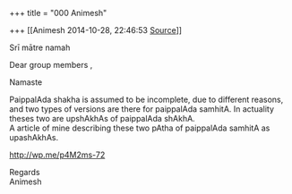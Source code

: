 +++
title = "000 Animesh"

+++
[[Animesh	2014-10-28, 22:46:53 [Source](https://groups.google.com/g/samskrita/c/x3VXK9FBROw)]]



Srī mātre namah

Dear group members ,

Namaste

PaippalAda shakha is assumed to be incomplete, due to different reasons,  
and two types of versions are there for paippalAda samhitA. In actuality theses two are upshAkhAs of paippalAda shAkhA.  
A article of mine describing these two pAtha of paippalAda samhitA as upashAkhAs.

<http://wp.me/p4M2ms-72>

Regards  
Animesh

